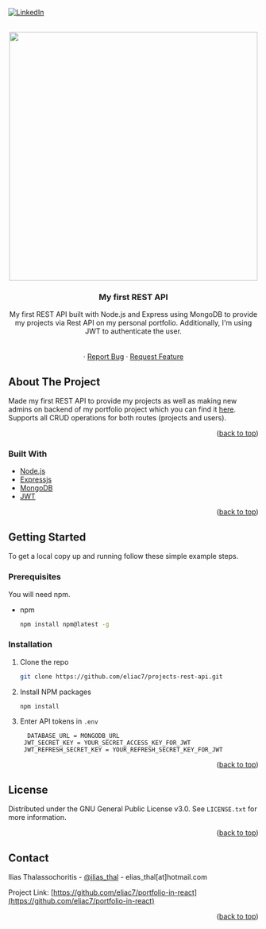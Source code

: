 
<div id="top"></div>

[![LinkedIn][linkedin-shield]][linkedin-url]




<!-- PROJECT LOGO -->
<br />
<div align="center">
  <a href="https://github.com/eliac7/projects-rest-api">
    <img src="https://user-images.githubusercontent.com/26083840/136429016-6e6be3dc-8023-454c-818f-b5c43af3f45a.png" width="500">
  </a>

<h3 align="center">My first REST API</h3>

  <p align="center">
My first REST API built with Node.js and Express using MongoDB to provide my projects via Rest API on my personal portfolio. Additionally, I'm using JWT to authenticate the user.
    <br />
    <br />
    <br />
    ·
    <a href="https://github.com/eliac7/projects-rest-api/issues">Report Bug</a>
    ·
    <a href="https://github.com/eliac7/projects-rest-api/issues">Request Feature</a>
  </p>
</div>




<!-- ABOUT THE PROJECT -->
## About The Project

Made my first REST API to provide my projects as well as making new admins on backend of my portfolio project which you can find it [here](https://github.com/eliac7/portfolio-in-react). Supports all CRUD operations for both routes (projects and users).

<p align="right">(<a href="#top">back to top</a>)</p>



### Built With

* [Node.js](https://nodejs.org/en/)
* [Expressjs](https://expressjs.com/)
* [MongoDB](https://www.mongodb.com/)
* [JWT](https://jwt.io/)



<p align="right">(<a href="#top">back to top</a>)</p>



<!-- GETTING STARTED -->
## Getting Started

To get a local copy up and running follow these simple example steps.

### Prerequisites

You will need npm.
* npm
  ```sh
  npm install npm@latest -g
  ```


### Installation

1. Clone the repo
   ```sh
   git clone https://github.com/eliac7/projects-rest-api.git
   ```
2. Install NPM packages
   ```sh
   npm install
   ```
3. Enter API tokens in `.env`
   ```
     DATABASE_URL = MONGODB_URL
    JWT_SECRET_KEY = YOUR_SECRET_ACCESS_KEY_FOR_JWT
    JWT_REFRESH_SECRET_KEY = YOUR_REFRESH_SECRET_KEY_FOR_JWT
   
   ```

<p align="right">(<a href="#top">back to top</a>)</p>





<!-- LICENSE -->
## License

Distributed under the GNU General Public License v3.0. See `LICENSE.txt` for more information.

<p align="right">(<a href="#top">back to top</a>)</p>



<!-- CONTACT -->
## Contact

Ilias Thalassochoritis - [@ilias_thal](https://twitter.com/ilias_thal) - elias_thal[at]hotmail.com

Project Link: [https://github.com/eliac7/portfolio-in-react](https://github.com/eliac7/portfolio-in-react)

<p align="right">(<a href="#top">back to top</a>)</p>






<!-- MARKDOWN LINKS & IMAGES -->
<!-- https://www.markdownguide.org/basic-syntax/#reference-style-links -->

[linkedin-shield]: https://img.shields.io/badge/-LinkedIn-black.svg?style=for-the-badge&logo=linkedin&colorB=555
[linkedin-url]: https://www.linkedin.com/in/eliac7/
[product-screenshot]: images/screenshot.png

